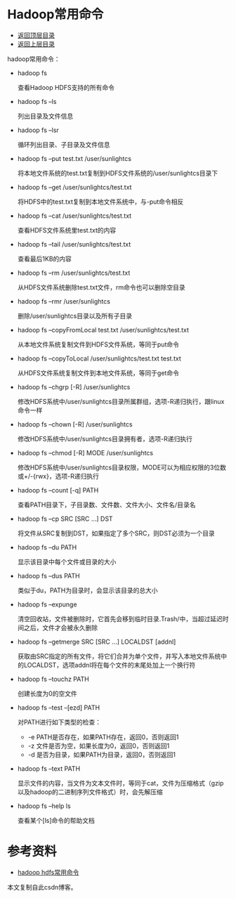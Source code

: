 # Hadoop常用命令

* [返回顶层目录](../../README.md)
* [返回上层目录](hadoop.md)



hadoop常用命令： 

* hadoop fs 

  查看Hadoop HDFS支持的所有命令 

* hadoop fs –ls 

  列出目录及文件信息 

* hadoop fs –lsr 

  循环列出目录、子目录及文件信息 

* hadoop fs –put test.txt /user/sunlightcs 

  将本地文件系统的test.txt复制到HDFS文件系统的/user/sunlightcs目录下 

* hadoop fs –get /user/sunlightcs/test.txt

  将HDFS中的test.txt复制到本地文件系统中，与-put命令相反 

* hadoop fs –cat /user/sunlightcs/test.txt

  查看HDFS文件系统里test.txt的内容 

* hadoop fs –tail /user/sunlightcs/test.txt 

  查看最后1KB的内容 

* hadoop fs –rm /user/sunlightcs/test.txt 

  从HDFS文件系统删除test.txt文件，rm命令也可以删除空目录 

* hadoop fs –rmr /user/sunlightcs

  删除/user/sunlightcs目录以及所有子目录 

* hadoop fs –copyFromLocal test.txt /user/sunlightcs/test.txt

  从本地文件系统复制文件到HDFS文件系统，等同于put命令 

* hadoop fs –copyToLocal /user/sunlightcs/test.txt test.txt

  从HDFS文件系统复制文件到本地文件系统，等同于get命令 

* hadoop fs –chgrp [-R] /user/sunlightcs

  修改HDFS系统中/user/sunlightcs目录所属群组，选项-R递归执行，跟linux命令一样 

* hadoop fs –chown [-R] /user/sunlightcs

  修改HDFS系统中/user/sunlightcs目录拥有者，选项-R递归执行 

* hadoop fs –chmod [-R] MODE /user/sunlightcs

  修改HDFS系统中/user/sunlightcs目录权限，MODE可以为相应权限的3位数或+/-{rwx}，选项-R递归执行 

* hadoop fs –count [-q] PATH

  查看PATH目录下，子目录数、文件数、文件大小、文件名/目录名 

* hadoop fs –cp SRC [SRC …] DST

  将文件从SRC复制到DST，如果指定了多个SRC，则DST必须为一个目录 

* hadoop fs –du PATH

  显示该目录中每个文件或目录的大小 

* hadoop fs –dus PATH

  类似于du，PATH为目录时，会显示该目录的总大小 

* hadoop fs –expunge

  清空回收站，文件被删除时，它首先会移到临时目录.Trash/中，当超过延迟时间之后，文件才会被永久删除 

* hadoop fs –getmerge SRC [SRC …] LOCALDST [addnl]

  获取由SRC指定的所有文件，将它们合并为单个文件，并写入本地文件系统中的LOCALDST，选项addnl将在每个文件的末尾处加上一个换行符 

* hadoop fs –touchz PATH

  创建长度为0的空文件 

* hadoop fs –test –[ezd] PATH

  对PATH进行如下类型的检查： 

  * -e PATH是否存在，如果PATH存在，返回0，否则返回1 
  * -z 文件是否为空，如果长度为0，返回0，否则返回1 
  * -d 是否为目录，如果PATH为目录，返回0，否则返回1 

* hadoop fs –text PATH

  显示文件的内容，当文件为文本文件时，等同于cat，文件为压缩格式（gzip以及hadoop的二进制序列文件格式）时，会先解压缩 

* hadoop fs –help ls

  查看某个[ls]命令的帮助文档



# 参考资料

* [hadoop hdfs常用命令](https://blog.csdn.net/gz747622641/article/details/54133728)

本文复制自此csdn博客。



